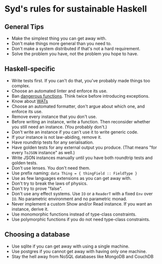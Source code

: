 # Syd's rules for sustainable Haskell


## General Tips

* Make the simplest thing you can get away with.
* Don't make things more general than you need to.
* Don't make a system distributed if that's not a hard requirement.
* Solve the problem you have, not the problem you hope to have.

## Haskell-specific

* Write tests first. If you can't do that, you've probably made things too complex.
* Choose an automated linter and enforce its use.
* Ban [dangerous functions](https://github.com/NorfairKing/haskell-dangerous-functions). Think twice before introducing exceptions.
* Know about [WATs](https://github.com/NorfairKing/haskell-WAT)
* Choose an automated formatter, don't argue about which one, and enforce its use.
* Remove every instance that you don't use.
* Before writing an instance, write a function. Then reconsider whether you still need an instance. (You probably don't.)
* Don't write an instance if you can't use it to write generic code.
* If your instance is not law-abiding, remove it.
* Have roundtrip tests for any serialisation.
* Have golden tests for any external output you produce. (That means "for every `ToJSON` instance" as well.)
* Write JSON instances manually until you have both roundtrip tests and golden tests.
* Don't use lenses. You don't need them.
* Use prefix naming: `data Thing = { thingField :: FieldType }`
* Use as few languages extensions as you can get away with.
* Don't try to break the laws of physics.
* Don't try to prove "false".
* Don't use any effect systems. Use `IO` or a `ReaderT` with a fixed `Env` over `IO`. No parametric environment and no parametric monad.
* Never implement a custom Show and/or Read instance. If you want an instance, derive it.
* Use monomorphic functions instead of type-class constraints.
* Use polymorphic functions if you do not need type-class constraints.

## Choosing a database

* Use sqlite if you can get away with using a single machine.
* Use postgres if you cannot get away with having only one machine.
* Stay the hell away from NoSQL databases like MongoDB and CouchDB
